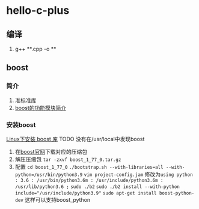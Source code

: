 # hello-c-plus

## 编译
1. g++ **.cpp -o **


## boost

### 简介
1. 准标准库
2. [boost的功能模块简介](https://www.cnblogs.com/findumars/p/7257415.html)
### 安装boost
[Linux下安装 boost 库](https://www.cnblogs.com/zoneofmine/p/11041236.html) 
TODO 没有在/usr/local中发现boost

1. 在[boost官网](https://www.boost.org/)下载对应的压缩包
2. 解压压缩包 `tar -zxvf boost_1_77_0.tar.gz`
3. 配置 `cd boost_1_77_0`
   `./bootstrap.sh --with-libraries=all --with-python=/usr/bin/python3.9`
   `vim project-config.jam` 修改为`using python : 3.6 : /usr/bin/python3.6m : /usr/include/python3.6m : /usr/lib/python3.6 ;`
   `sudo ./b2`
   `sudo ./b2 install --with-python include="/usr/include/python3.9"`
   `sudo apt-get install boost-python-dev` 这样可以支持boost_python
###